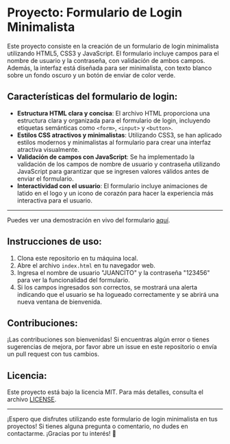 # Proyecto: Formulario de Login Minimalista

Este proyecto consiste en la creación de un formulario de login minimalista utilizando HTML5, CSS3 y JavaScript. El formulario incluye campos para el nombre de usuario y la contraseña, con validación de ambos campos. Además, la interfaz está diseñada para ser minimalista, con texto blanco sobre un fondo oscuro y un botón de enviar de color verde.

## Características del formulario de login:
- **Estructura HTML clara y concisa**: El archivo HTML proporciona una estructura clara y organizada para el formulario de login, incluyendo etiquetas semánticas como `<form>`, `<input>` y `<button>`.
- **Estilos CSS atractivos y minimalistas**: Utilizando CSS3, se han aplicado estilos modernos y minimalistas al formulario para crear una interfaz atractiva visualmente.
- **Validación de campos con JavaScript**: Se ha implementado la validación de los campos de nombre de usuario y contraseña utilizando JavaScript para garantizar que se ingresen valores válidos antes de enviar el formulario.
- **Interactividad con el usuario**: El formulario incluye animaciones de latido en el logo y un icono de corazón para hacer la experiencia más interactiva para el usuario.

----

Puedes ver una demostración en vivo del formulario [aquí](https://juancitopena.github.io/LOGIN_CHATGPT/).

## Instrucciones de uso:
1. Clona este repositorio en tu máquina local.
2. Abre el archivo `index.html` en tu navegador web.
3. Ingresa el nombre de usuario "JUANCITO" y la contraseña "123456" para ver la funcionalidad del formulario.
4. Si los campos ingresados son correctos, se mostrará una alerta indicando que el usuario se ha logueado correctamente y se abrirá una nueva ventana de bienvenida.

## Contribuciones:
¡Las contribuciones son bienvenidas! Si encuentras algún error o tienes sugerencias de mejora, por favor abre un issue en este repositorio o envía un pull request con tus cambios.

## Licencia:
Este proyecto está bajo la licencia MIT. Para más detalles, consulta el archivo [LICENSE](LICENSE).

---

¡Espero que disfrutes utilizando este formulario de login minimalista en tus proyectos! Si tienes alguna pregunta o comentario, no dudes en contactarme. ¡Gracias por tu interés! 🚀
